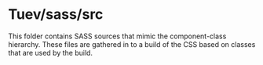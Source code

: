 # Tuev/sass/src

This folder contains SASS sources that mimic the component-class hierarchy. These files
are gathered in to a build of the CSS based on classes that are used by the build.
